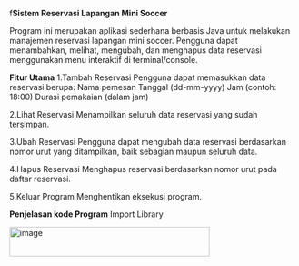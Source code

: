 f**Sistem Reservasi Lapangan Mini Soccer**

Program ini merupakan aplikasi sederhana berbasis Java untuk melakukan manajemen reservasi lapangan mini soccer.
Pengguna dapat menambahkan, melihat, mengubah, dan menghapus data reservasi menggunakan menu interaktif di terminal/console.

**Fitur Utama**
1.Tambah Reservasi
Pengguna dapat memasukkan data reservasi berupa:
Nama pemesan
Tanggal (dd-mm-yyyy)
Jam (contoh: 18:00)
Durasi pemakaian (dalam jam)

2.Lihat Reservasi
Menampilkan seluruh data reservasi yang sudah tersimpan.

3.Ubah Reservasi
Pengguna dapat mengubah data reservasi berdasarkan nomor urut yang ditampilkan, baik sebagian maupun seluruh data.

4.Hapus Reservasi
Menghapus reservasi berdasarkan nomor urut pada daftar reservasi.

5.Keluar Program
Menghentikan eksekusi program.



**Penjelasan kode Program**
Import Library

<img width="352" height="52" alt="image" src="https://github.com/user-attachments/assets/15417eef-69e7-49c3-86f8-9d359655646d" />


